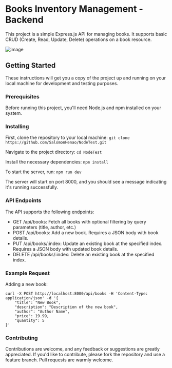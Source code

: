 # Books Inventory Management - Backend

This project is a simple Express.js API for managing books. It supports basic CRUD (Create, Read, Update, Delete) operations on a book resource.

![image](https://github.com/SalomonHenao/ReactTest/assets/39999385/da4f5dba-326b-4349-8df8-4b7e40ca49b2)

## Getting Started

These instructions will get you a copy of the project up and running on your local machine for development and testing purposes.

### Prerequisites

Before running this project, you'll need Node.js and npm installed on your system.

### Installing

First, clone the repository to your local machine:
```git clone https://github.com/SalomonHenao/NodeTest.git```

Navigate to the project directory:
```cd NodeTest```

Install the necessary dependencies:
```npm install```

To start the server, run:
```npm run dev```

The server will start on port 8000, and you should see a message indicating it's running successfully.

### API Endpoints
The API supports the following endpoints:

* GET /api/books: Fetch all books with optional filtering by query parameters (title, author, etc.)
* POST /api/books: Add a new book. Requires a JSON body with book details.
* PUT /api/books/:index: Update an existing book at the specified index. Requires a JSON body with updated book details.
* DELETE /api/books/:index: Delete an existing book at the specified index.

### Example Request
Adding a new book:
```
curl -X POST http://localhost:8000/api/books -H 'Content-Type: application/json' -d '{
    "title": "New Book",
    "description": "Description of the new book",
    "author": "Author Name",
    "price": 19.99,
    "quantity": 5
}'
```

### Contributing
Contributions are welcome, and any feedback or suggestions are greatly appreciated. If you'd like to contribute, please fork the repository and use a feature branch. Pull requests are warmly welcome.